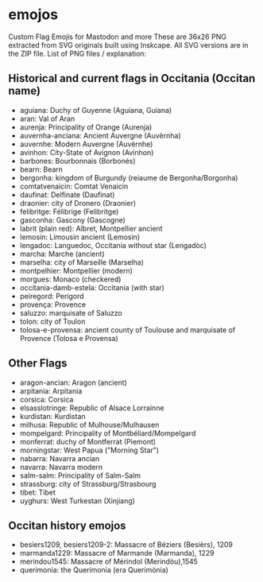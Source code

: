 # emojos
Custom Flag Emojis for Mastodon and more
These are 36x26 PNG extracted from SVG originals built using Inskcape. All SVG versions are in the ZIP file.
List of PNG files / explanation:
## Historical and current flags in Occitania (Occitan name)
* aguiana: Duchy of Guyenne (Aguiana, Guiana)
* aran: Val of Aran
* aurenja: Principality of Orange (Aurenja)
* auvernha-anciana: Ancient Auvergne (Auvèrnha)
* auvernhe: Modern Auvergne (Auvèrnhe)
* avinhon: City-State of Avignon (Avinhon)
* barbones: Bourbonnais (Borbonés)
* bearn: Bearn
* bergonha: kingdom of Burgundy (reiaume de Bergonha/Borgonha)
* comtatvenaicin: Comtat Venaicin
* daufinat: Delfinate (Daufinat)
* draonier: city of Dronero (Draonier)
* felibritge: Félibrige (Felibritge)
* gasconha: Gascony (Gascogne)
* labrit (plain red): Albret, Montpellier ancient
* lemosin: Limousin ancient (Lemosin)
* lengadoc: Languedoc, Occitania without star (Lengadòc)
* marcha: Marche (ancient)
* marselha: city of Marseille (Marselha)
* montpelhier: Montpellier (modern)
* morgues: Monaco (checkered)
* occitania-damb-estela: Occitania (with star)
* peiregord: Perigord
* provença: Provence
* saluzzo: marquisate of Saluzzo
* tolon: city of Toulon
* tolosa-e-provensa: ancient county of Toulouse and marquisate of Provence (Tolosa e Provensa)
## Other Flags
* aragon-ancian: Aragon (ancient)
* arpitania: Arpitania
* corsica: Corsica
* elsasslotringe: Republic of Alsace Lorrainne
* kurdistan: Kurdistan
* milhusa: Republic of Mulhouse/Mulhausen
* mompelgard: Principality of Montbéliard/Mompelgard
* monferrat: duchy of Montferrat (Piemont)
* morningstar: West Papua ("Morning Star")
* nabarra: Navarra ancian
* navarra: Navarra modern
* salm-salm: Principality of Salm-Salm
* strassburg: city of Strassburg/Strasbourg
* tibet: Tibet
* uyghurs: West Turkestan (Xinjiang)
## Occitan history emojos
* besiers1209, besiers1209-2: Massacre of Béziers (Besièrs), 1209
* marmanda1229: Massacre of Marmande (Marmanda), 1229
* merindou1545: Massacre of Mérindol (Merindòu),1545
* querimonia: the Querimonia (era Querimònia)

